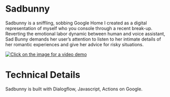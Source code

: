 # Sadbunny
Sadbunny is a sniffling, sobbing Google Home I created as a digital representation of myself who you console through a recent break-up. Reverting the emotional labor dynamic between human and voice assistant, Sad Bunny demands her user’s attention to listen to her intimate details of her romantic experiences and give her advice for risky situations.

[![Click on the image for a video demo](https://static1.squarespace.com/static/59adc207e5dd5b60a9d43688/5c152df80ebbe81cdf2567bb/5c1531a8f950b7d4a360173f/1544892865123/_MG_7439.jpg?format=1500w "Click on this image for a video demo of Sadbunny")](https://vimeo.com/296468856)

# Technical Details
Sadbunny is built with Dialogflow, Javascript, Actions on Google.
